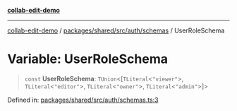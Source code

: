 [**collab-edit-demo**](../../../../../../README.md)

***

[collab-edit-demo](../../../../../../README.md) / [packages/shared/src/auth/schemas](../README.md) / UserRoleSchema

# Variable: UserRoleSchema

> `const` **UserRoleSchema**: `TUnion`\<\[`TLiteral`\<`"viewer"`\>, `TLiteral`\<`"editor"`\>, `TLiteral`\<`"owner"`\>, `TLiteral`\<`"admin"`\>\]\>

Defined in: [packages/shared/src/auth/schemas.ts:3](https://github.com/austyle-io/pub-sub-demo/blob/facd25f09850fc4e78e94ce267c52e173d869933/packages/shared/src/auth/schemas.ts#L3)
